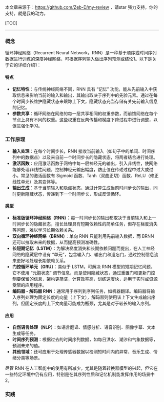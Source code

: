 本文章来源于：<https://github.com/Zeb-D/my-review> ，请star 强力支持，你的支持，就是我的动力。

[TOC]

------

### 概念

循环神经网络（Recurrent Neural Network，RNN）是一种基于顺序或时间序列数据进行训练的深度神经网络，可根据序列输入做出序列预测或结论1。以下是关于它的详细介绍1：

#### 特点

- **记忆特性**：与传统神经网络不同，RNN 具有 “记忆” 功能，能从先前输入中获取信息来影响当前的输入和输出，其输出取决于序列中的先验元素。通过在每个时间步长维护隐藏状态来跟踪上下文，隐藏状态充当存储有关先前输入信息的记忆。
- **参数共享**：循环网络在网络的每一层共享相同的权重参数，而前馈网络在每个节点上具有不同的权重。这些权重在反向传播和梯度下降过程中进行调整，以促进强化学习。

### 工作原理

- **输入处理**：在每个时间步长，RNN 接收当前输入（如句子中的单词、时间序列中的数据点）以及来自前一个时间步长的隐藏状态，将两者结合进行处理。
- **激活函数**：应用激活函数于网络中每一层神经元的输出，引入非线性，使网络能够处理非线性问题，控制神经元输出幅度，防止值在传递过程中过大或过小。常见的激活函数有 Sigmoid 函数、Tanh（双曲正切）函数、ReLU（修正线性单元）及其变体等。
- **输出生成**：基于当前输入和隐藏状态，通过计算生成当前时间步长的输出，同时更新隐藏状态，传递到下一个时间步长，形成反馈循环。

#### 类型

- **标准版循环神经网络（RNN）**：每一时间步长的输出都取决于当前输入和上一时间步长的隐藏状态，擅长处理具有短期依赖性的简单任务，但存在梯度消失等问题，难以学习长期依赖关系。
- **双向循环神经网络（BRNN）**：单向 RNN 只能利用先前输入数据，而 BRNN 还可以拉取未来的数据，从而提高预测准确性。
- **长短期记忆（LSTM）**：为解决梯度消失和长期依赖问题而提出，在人工神经网络的隐藏层中设有 “单元”，包含输入门、输出门和遗忘门，通过控制信息流来更好地处理长期依赖关系。
- **门控循环单元（GRU）**：类似于 LSTM，可解决 RNN 模型的短期记忆问题。它不使用 “元胞状态” 调节信息，而是使用隐藏状态，通过重置门和更新门控制要保留的信息，架构更简洁，计算效率高，训练速度快，适用于实时或资源受限的应用程序。
- **编码器 - 解码器 RNN**：通常用于序列到序列任务，如机器翻译。编码器将输入序列处理为固定长度的向量（上下文），解码器则使用该上下文生成输出序列，但固定长度的上下文向量可能成为瓶颈，尤其是对于较长的输入序列。

#### 应用

- **自然语言处理（NLP）**：如语言翻译、情感分析、语音识别、图像字幕、文本生成等任务。
- **时间序列预测**：根据过去的时间序列数据，如每日洪水、潮汐和气象数据等，预测未来的值。
- **其他领域**：还可应用于处理传感器数据以检测短时间内的异常、音乐生成、情绪分类等场景。



尽管 RNN 在人工智能中的使用有所减少，尤其是随着转换器模型的兴起，但它在一些特定环境中仍有应用，特别是在其序列性质和记忆机制能发挥作用的场景中2。



### 实践
